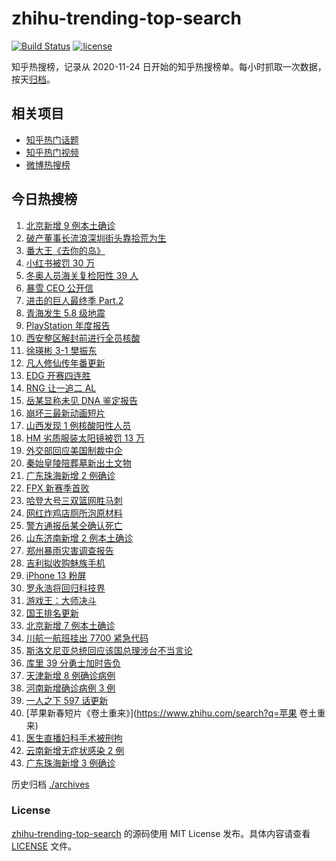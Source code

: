 # zhihu-trending-top-search

[![Build Status](https://github.com/justjavac/zhihu-trending-top-search/workflows/ci/badge.svg?branch=main)](https://github.com/justjavac/zhihu-trending-top-search/actions)
[![license](https://img.shields.io/github/license/justjavac/zhihu-trending-top-search)](https://github.com/justjavac/zhihu-trending-top-search/blob/main/LICENSE)

知乎热搜榜，记录从 2020-11-24 日开始的知乎热搜榜单。每小时抓取一次数据，按天[归档](./archives)。

## 相关项目

- [知乎热门话题](https://github.com/justjavac/zhihu-trending-hot-questions)
- [知乎热门视频](https://github.com/justjavac/zhihu-trending-hot-video)
- [微博热搜榜](https://github.com/justjavac/weibo-trending-hot-search)

## 今日热搜榜

<!-- BEGIN -->
<!-- 最后更新时间 Sun Jan 23 2022 20:20:44 GMT+0800 (China Standard Time) -->

1. [北京新增 9 例本土确诊](https://www.zhihu.com/search?q=北京疫情)
1. [破产董事长流浪深圳街头靠拾荒为生](https://www.zhihu.com/search?q=破产董事长拾荒)
1. [番大王《去你的岛》](https://www.zhihu.com/search?q=去你的岛)
1. [小红书被罚 30 万](https://www.zhihu.com/search?q=小红书)
1. [冬奥人员海关复检阳性 39 人](https://www.zhihu.com/search?q=冬奥人员复检阳性)
1. [暴雪 CEO 公开信](https://www.zhihu.com/search?q=暴雪)
1. [进击的巨人最终季 Part.2](https://www.zhihu.com/search?q=进击的巨人)
1. [青海发生 5.8 级地震](https://www.zhihu.com/search?q=青海地震)
1. [PlayStation 年度报告](https://www.zhihu.com/search?q=playstation)
1. [西安整区解封前进行全员核酸](https://www.zhihu.com/search?q=西安解封)
1. [徐瑛彬 3-1 樊振东](https://www.zhihu.com/search?q=樊振东)
1. [凡人修仙传年番更新](https://www.zhihu.com/search?q=凡人修仙传)
1. [EDG 开赛四连胜](https://www.zhihu.com/search?q=edg)
1. [RNG 让一追二 AL](https://www.zhihu.com/search?q=rng)
1. [岳某显称未见 DNA 鉴定报告](https://www.zhihu.com/search?q=岳某回应警方通报)
1. [崩坏三最新动画短片](https://www.zhihu.com/search?q=崩坏3)
1. [山西发现 1 例核酸阳性人员](https://www.zhihu.com/search?q=山西疫情)
1. [HM 劣质服装太阳镜被罚 13 万](https://www.zhihu.com/search?q=HM被罚)
1. [外交部回应美国制裁中企](https://www.zhihu.com/search?q=美国制裁中企)
1. [秦始皇陵陪葬墓新出土文物](https://www.zhihu.com/search?q=秦始皇陵)
1. [广东珠海新增 2 例确诊](https://www.zhihu.com/search?q=广东疫情)
1. [FPX 新赛季首败](https://www.zhihu.com/search?q=fpx)
1. [哈登大号三双篮网胜马刺](https://www.zhihu.com/search?q=篮网)
1. [网红炸鸡店厕所泡原材料](https://www.zhihu.com/search?q=网红炸鸡店)
1. [警方通报岳某仝确认死亡](https://www.zhihu.com/search?q=警方通报打工寻子)
1. [山东济南新增 2 例本土确诊](https://www.zhihu.com/search?q=山东疫情)
1. [郑州暴雨灾害调查报告](https://www.zhihu.com/search?q=郑州720特大暴雨)
1. [吉利拟收购魅族手机](https://www.zhihu.com/search?q=吉利收购魅族手机)
1. [iPhone 13 粉屏](https://www.zhihu.com/search?q=iPhone13粉屏)
1. [罗永浩将回归科技界](https://www.zhihu.com/search?q=罗永浩回归)
1. [游戏王：大师决斗](https://www.zhihu.com/search?q=游戏王)
1. [国王排名更新](https://www.zhihu.com/search?q=国王排名)
1. [北京新增 7 例本土确诊](https://www.zhihu.com/search?q=北京疫情)
1. [川航一航班挂出 7700 紧急代码](https://www.zhihu.com/search?q=川航航班紧急代码)
1. [斯洛文尼亚总统回应该国总理涉台不当言论](https://www.zhihu.com/search?q=斯洛文尼亚)
1. [库里 39 分勇士加时告负](https://www.zhihu.com/search?q=勇士)
1. [天津新增 8 例确诊病例](https://www.zhihu.com/search?q=天津疫情)
1. [河南新增确诊病例 3 例](https://www.zhihu.com/search?q=河南疫情)
1. [一人之下 597 话更新](https://www.zhihu.com/search?q=一人之下)
1. [苹果新春短片《卷土重来》](https://www.zhihu.com/search?q=苹果 卷土重来)
1. [医生直播妇科手术被刑拘](https://www.zhihu.com/search?q=医生直播妇科手术)
1. [云南新增无症状感染 2 例](https://www.zhihu.com/search?q=云南疫情)
1. [广东珠海新增 3 例确诊](https://www.zhihu.com/search?q=广东疫情)

<!-- END -->

历史归档 [./archives](./archives)

### License

[zhihu-trending-top-search](https://github.com/justjavac/zhihu-trending-top-search)
的源码使用 MIT License 发布。具体内容请查看 [LICENSE](./LICENSE) 文件。
